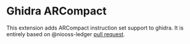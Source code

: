 # Ghidra ARCompact

This extension adds ARCompact instruction set support to ghidra.
It is entirely based on @niooss-ledger [pull request](https://github.com/NationalSecurityAgency/ghidra/pull/3006).
